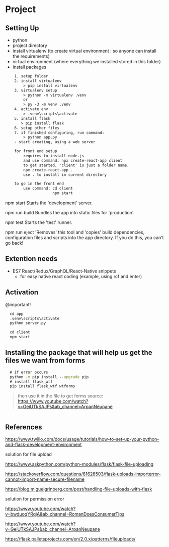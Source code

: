 # Project

## Setting Up

- python
- project directory
- install virtualenv (to create virtual environment : so anyone can install the requirements)
- virtual environment (where everything we installed stored in this folder)
- install packages

```txt
    1. setup folder
    2. install virtualenv
        > pip install virtualenv
    3. virtualenv setup
        > python -m virtualenv .venv
        or
        > py -3 -m venv .venv
    4. activate env
        > .venv\scripts\activate
    5. install flask
       > pip install flask
    6. setup other files
    7. if finished configuring, run command:
        > python app.py
    - start creating, using a web server
```

```txt
    for front end setup
        requires to install node.js
        and use command: npx create-react-app client
        to get started, 'client' is just a folder name.
        npx create-react-app .
        use . to install in current directory

    to go in the front end
        use command: cd client
                     npm start
```

 npm start
    Starts the 'development' server.

  npm run build
    Bundles the app into static files for 'production'.

  npm test
    Starts the 'test' runner.

  npm run eject
    'Removes' this tool and 'copies' build dependencies, configuration files
    and scripts into the app directory. If you do this, you can’t go back!

## Extention needs

- ES7 React/Redux/GraphQL/React-Native snippets
  - for easy native react coding (example, using rcf and enter)

## Activation

@important!

```txt
  cd app
  .venv\scripts\activate
  python server.py

  cd client
  npm start
```

## Installing the package that will help us get the files we want from forms

```cmd
  # if error occurs
  python -m pip install --upgrade pip
  # install flask_wtf
  pip install flask_wtf wtforms
```

> then use it in the file to get forms
  > source: <https://www.youtube.com/watch?v=GeiUTkSAJPs&ab_channel=ArpanNeupane>

```py

```

## References

<https://www.twilio.com/docs/usage/tutorials/how-to-set-up-your-python-and-flask-development-environment>

solution for file upload

<https://www.askpython.com/python-modules/flask/flask-file-uploading>

<https://stackoverflow.com/questions/61628503/flask-uploads-importerror-cannot-import-name-secure-filename>

<https://blog.miguelgrinberg.com/post/handling-file-uploads-with-flask>

solution for permission error

<https://www.youtube.com/watch?v=bwduoqYRqjA&ab_channel=RomanDoesConsumerTips>

<https://www.youtube.com/watch?v=GeiUTkSAJPs&ab_channel=ArpanNeupane>

<https://flask.palletsprojects.com/en/2.0.x/patterns/fileuploads/>
